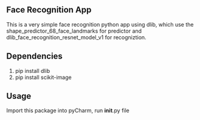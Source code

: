 ## Face Recognition App

This is a very simple face recognition python app using dlib, which use the shape_predictor_68_face_landmarks for predictor and dlib_face_recognition_resnet_model_v1 for recogniztion.

## Dependencies

 1. pip install dlib
 2. pip install scikit-image

## Usage

Import this package into pyCharm, run __init__.py file
